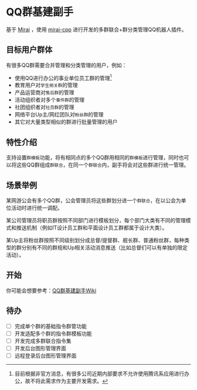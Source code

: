 # QQ群基建副手

基于 [Mirai](https://github.com/mamoe/mirai) ，使用 [mirai-cpp](https://github.com/cyanray/mirai-cpp) 进行开发的多群联合+群分类管理QQ机器人插件。

## 目标用户群体

有很多QQ群需要合并管理和分类管理的用户，例如：
* 使用QQ进行办公的事业单位员工群的管理[^1]
* 教育用户对`学生相关群`的管理
* 产品运营商对`售后群`的管理
* 活动组织者对多个`事件群`的管理
* 社团组织者对`社员群`的管理
* 网络平台Up主/网红团队对`粉丝群`的管理
* 其它对大量类型相似的群进行批量管理的用户

## 特性介绍

支持设置`群模板`功能，将有相同点的多个QQ群用相同的`群模板`进行管理，同时也可以将这些QQ群组成`群联合`，在同一个`群联合`内，副手将会对这些群进行统一管理。

## 场景举例

某网游公会有多个QQ群，公会管理员将这些群划分进一个`群联合`，在以公会为单位活动时进行统一调配。

某公司管理员将职员群按照不同部门进行模板划分，每个部门大类有不同的管理模式和推送机制（例如IT设计员工群和平面设计员工群都属于设计大类）。

某Up主将粉丝群按照不同级别划分成总督/提督群、舰长群、普通粉丝群，每种类型的群分别有不同的群规和Up相关活动消息推送（比如总督们可以有单独的限定活动）。

## 开始

你可能会想要参考：[QQ群基建副手Wiki](https://github.com/crested-ezios/QQ-group-assistant/wiki)

## 待办
- [ ] 完成单个群的基础指令群管功能
- [ ] 开发适配多个群的指令群模板功能
- [ ] 开发完成多群联合指令集
- [ ] 开发后台图形管理界面
- [ ] 远程登录后台图形管理界面

[^1]: 目前根据非官方消息，有很多公司近期内部要求不允许使用腾讯系应用进行办公，故不将此需求作为主要开发需求。

